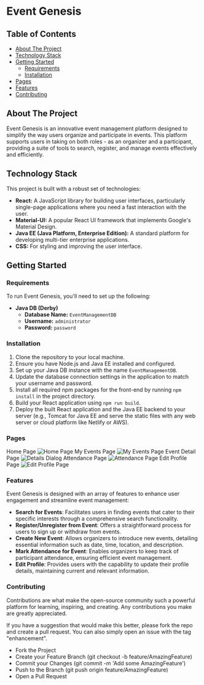 # Event Genesis

## Table of Contents

- [About The Project](#about-the-project)
- [Technology Stack](#technology-stack)
- [Getting Started](#getting-started)
  - [Requirements](#requirements)
  - [Installation](#installation)
- [Pages](#pages)
- [Features](#features)
- [Contributing](#contributing)

## About The Project

Event Genesis is an innovative event management platform designed to simplify the way users organize and participate in events. This platform supports users in taking on both roles - as an organizer and a participant, providing a suite of tools to search, register, and manage events effectively and efficiently.

## Technology Stack

This project is built with a robust set of technologies:

- **React:** A JavaScript library for building user interfaces, particularly single-page applications where you need a fast interaction with the user.
- **Material-UI:** A popular React UI framework that implements Google's Material Design.
- **Java EE (Java Platform, Enterprise Edition):** A standard platform for developing multi-tier enterprise applications.
- **CSS:** For styling and improving the user interface.

## Getting Started

### Requirements

To run Event Genesis, you'll need to set up the following:

- **Java DB (Derby)**
  - **Database Name:** `EventManagementDB`
  - **Username:** `administrator`
  - **Password:** `password`

### Installation

1. Clone the repository to your local machine.
2. Ensure you have Node.js and Java EE installed and configured.
3. Set up your Java DB instance with the name `EventManagementDB`.
4. Update the database connection settings in the application to match your username and password.
5. Install all required npm packages for the front-end by running `npm install` in the project directory.
6. Build your React application using `npm run build`.
7. Deploy the built React application and the Java EE backend to your server (e.g., Tomcat for Java EE and serve the static files with any web server or cloud platform like Netlify or AWS).

### Pages

Home Page
![Home Page](https://github.com/ryantangmj/Event-Management-System-React/assets/110431837/ec348461-aac7-4c3f-af68-e85cd07a3641)
My Events Page
![My Events Page](https://github.com/ryantangmj/Event-Management-System-React/assets/110431837/9ffc56cb-ec7e-40e7-a162-e26a08eae676)
Event Detail Page
![Details Dialog](https://github.com/ryantangmj/Event-Management-System/assets/110431837/0a3c5802-2738-4efd-bdc7-bdac9ec9b105)
Attendance Page
![Attendance Page](https://github.com/ryantangmj/Event-Management-System/assets/110431837/7e6ed696-603a-40a8-94d5-40be24b6901b)
Edit Profile Page
![Edit Profile Page](https://github.com/ryantangmj/Event-Management-System/assets/110431837/8bb5777b-8b66-4235-9a54-6344a97be543)
### Features

Event Genesis is designed with an array of features to enhance user engagement and streamline event management:

- **Search for Events**: Facilitates users in finding events that cater to their specific interests through a comprehensive search functionality.
- **Register/Unregister from Event**: Offers a straightforward process for users to sign up or withdraw from events.
- **Create New Event**: Allows organizers to introduce new events, detailing essential information such as date, time, location, and description.
- **Mark Attendance for Event**: Enables organizers to keep track of participant attendance, ensuring efficient event management.
- **Edit Profile**: Provides users with the capability to update their profile details, maintaining current and relevant information.

### Contributing

Contributions are what make the open-source community such a powerful platform for learning, inspiring, and creating. Any contributions you make are greatly appreciated.

If you have a suggestion that would make this better, please fork the repo and create a pull request. You can also simply open an issue with the tag "enhancement".

- Fork the Project
- Create your Feature Branch (git checkout -b feature/AmazingFeature)
- Commit your Changes (git commit -m 'Add some AmazingFeature')
- Push to the Branch (git push origin feature/AmazingFeature)
- Open a Pull Request

